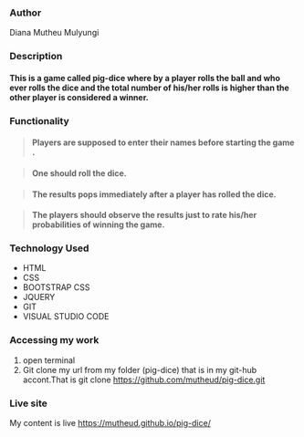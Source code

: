 ### Author
Diana Mutheu Mulyungi

### Description
#### This is a game called pig-dice where by a player rolls the ball and who ever rolls the dice and the total number of his/her rolls is higher than the other player is considered a winner.
### Functionality

>#### Players are supposed to enter their names before starting the game .

>#### One should roll the dice.

>#### The results pops immediately after a player has rolled the dice. 

>#### The players should observe the results just to rate his/her probabilities of winning the game.

### Technology Used
* HTML
* CSS
* BOOTSTRAP CSS
* JQUERY
* GIT 
* VISUAL STUDIO CODE

### Accessing my work
1. open terminal
2. Git clone my url from my folder (pig-dice) that is in  my git-hub accont.That is git clone https://github.com/mutheud/pig-dice.git

### Live site
 My content is live
https://mutheud.github.io/pig-dice/
